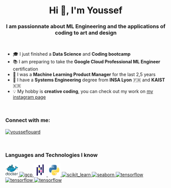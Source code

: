 <h1 align="center">Hi 👋, I'm Youssef</h1>

<h3 align="center">I am passionnate about <b> ML Engineering </b> and the applications of  <b> coding </b> to <b> art </b> and <b> design </b> </h3>

<p>&nbsp;</p>

- 🎓 I just finished a **Data Science** and **Coding bootcamp**
- 📚 I am preparing to take the **Google Cloud Professional ML Engineer** certification
- 🚀 I was a **Machine Learning Product Manager** for the last 2,5 years
- 🔩 I have a **Systems Engineering** degree from **INSA Lyon** 🇫🇷 and **KAIST** 🇰🇷
- 💡 My hobby is **creative coding**, you can check out my work on <a href="https://instagram.com/youssycc"> my instagram page </a>

<p>&nbsp;</p>

<h3 align="left">Connect with me:</h3>
<p align="left">
<a href="https://www.linkedin.com/in/youssefelouard/" target="blank"><img align="center" src="https://play-lh.googleusercontent.com/kMofEFLjobZy_bCuaiDogzBcUT-dz3BBbOrIEjJ-hqOabjK8ieuevGe6wlTD15QzOqw" alt="yousseflouard" height="40" width="40" /></a>
</p>

<p>&nbsp;</p>


### Languages and Technologies I know
<p align="left"> <a href="https://www.docker.com/" target="_blank" rel="noreferrer"> <img src="https://raw.githubusercontent.com/devicons/devicon/master/icons/docker/docker-original-wordmark.svg" alt="docker" width="40" height="40"/> </a> <a href="https://cloud.google.com" target="_blank" rel="noreferrer"> <img src="https://www.vectorlogo.zone/logos/google_cloud/google_cloud-icon.svg" alt="gcp" width="40" height="40"/> </a> <a href="https://pandas.pydata.org/" target="_blank" rel="noreferrer"> <img src="https://raw.githubusercontent.com/devicons/devicon/2ae2a900d2f041da66e950e4d48052658d850630/icons/pandas/pandas-original.svg" alt="pandas" width="40" height="40"/> </a> <a href="https://www.python.org" target="_blank" rel="noreferrer"> <img src="https://raw.githubusercontent.com/devicons/devicon/master/icons/python/python-original.svg" alt="python" width="40" height="40"/> </a> <a href="https://scikit-learn.org/" target="_blank" rel="noreferrer"> <img src="https://upload.wikimedia.org/wikipedia/commons/0/05/Scikit_learn_logo_small.svg" alt="scikit_learn" width="40" height="40"/> </a> <a href="https://seaborn.pydata.org/" target="_blank" rel="noreferrer"> <img src="https://seaborn.pydata.org/_images/logo-mark-lightbg.svg" alt="seaborn" width="40" height="40"/> </a> <a href="https://www.tensorflow.org" target="_blank" rel="noreferrer"> <img src="https://www.vectorlogo.zone/logos/tensorflow/tensorflow-icon.svg" alt="tensorflow" width="40" height="40"/> </a><a href="https://p5js.org/" target="_blank" rel="noreferrer"> <img src="https://p5js.org/assets/img/p5js.svg" alt="tensorflow" width="40" height="40"/></a><a href="https://processing.org/" target="_blank" rel="noreferrer"> <img src="https://upload.wikimedia.org/wikipedia/commons/c/cb/Processing_2021_logo.svg" alt="tensorflow" width="40" height="40"/></a></p>

<!--
**youssyml/youssyml** is a ✨ _special_ ✨ repository because its `README.md` (this file) appears on your GitHub profile.

Here are some ideas to get you started:

- 🔭 I’m currently working on ...
- 🌱 I’m currently learning ...
- 👯 I’m looking to collaborate on ...
- 🤔 I’m looking for help with ...
- 💬 Ask me about ...
- 📫 How to reach me: ...
- 😄 Pronouns: ...
- ⚡ Fun fact: ...
-->
